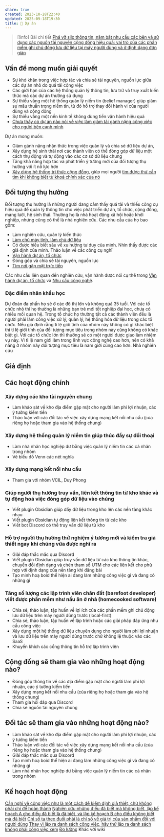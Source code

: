 ```yaml
---
share: true
created: 2023-10-28T22:40
updated: 2025-09-18T19:30
title: 📐 Dự án
---
```


> [!info] Bài chi tiết
>[Phá vỡ silo thông tin, nắm bắt nhu cầu các bên và sử dụng các nguồn tài nguyên cộng đồng hiệu quả: vai trò của các phần mềm ghi chú động lưu dữ liệu tại máy người dùng và ở định dạng đơn giản](./M%C3%B4%20t%E1%BA%A3%20d%E1%BB%B1%20%C3%A1n.md)

## Vấn đề mong muốn giải quyết
- Sự khó khăn trong việc hợp tác và chia sẻ tài nguyên, nguồn lực giữa các dự án nhỏ do quá tải công việc
- Các giới hạn của các hệ thống quản lý thông tin, lưu trữ và truy xuất kiến thức mà các dự án thường sử dụng
- Sự thiếu vắng một hệ thống quản lý niềm tin (belief manager) giúp giảm sự mâu thuẫn trong niềm tin, từ đó hỗ trợ thay đổi hành vi của người dùng và cộng đồng
- Sự thiếu vắng một nền kinh tế không dùng tiền vận hành hiệu quả
- [Chưa thấy có dự án nào nói về việc làm giảm tải gánh nặng công việc cho người bên cạnh mình](../%E2%9A%A1Hi%E1%BB%83u%20bi%E1%BA%BFt%20s%C3%A2u/C%E1%BB%99ng%20%C4%91%E1%BB%93ng,%20h%E1%BB%87%20sinh%20th%C3%A1i,%20h%E1%BB%87%20ph%E1%BB%A9c%20h%E1%BB%A3p/H%E1%BB%87%20sinh%20th%C3%A1i/T%E1%BB%95%20ch%E1%BB%A9c%20x%C3%A3%20h%E1%BB%99i/Ch%C6%B0a%20th%E1%BA%A5y%20c%C3%B3%20d%E1%BB%B1%20%C3%A1n%20n%C3%A0o%20n%C3%B3i%20v%E1%BB%81%20vi%E1%BB%87c%20l%C3%A0m%20gi%E1%BA%A3m%20t%E1%BA%A3i%20g%C3%A1nh%20n%E1%BA%B7ng%20c%C3%B4ng%20vi%E1%BB%87c%20cho%20ng%C6%B0%E1%BB%9Di%20b%C3%AAn%20c%E1%BA%A1nh%20m%C3%ACnh.md)

Dự án mong muốn:
- Giảm gánh nặng nhận thức trong việc quản lý và chia sẻ dữ liệu dự án, 
- Xây dựng hệ sinh thái nơi các thành viên có thể đóng góp dữ liệu một cách thụ động và tự động vào các cơ sở dữ liệu chung
- Tăng khả năng hợp tác và phát triển ý tưởng mới của đối tượng thụ hưởng với ít nỗ lực hơn
- [Xây dựng hệ thống tri thức cộng đồng](../%F0%9F%93%9CT%C3%A0i%20nguy%C3%AAn/Nhu%20c%E1%BA%A7u%20c%C3%B4ng%20ngh%E1%BB%87/H%E1%BB%87%20th%E1%BB%91ng%20th%C3%B4ng%20tin/X%C3%A2y%20d%E1%BB%B1ng%20h%E1%BB%87%20th%E1%BB%91ng%20tri%20th%E1%BB%A9c%20c%E1%BB%99ng%20%C4%91%E1%BB%93ng.md), giúp mọi người [tìm được thứ cần tìm khi không biết từ khoá chính xác của nó](../%F0%9F%93%9CT%C3%A0i%20nguy%C3%AAn/L%C3%A0m%20sao%20%C4%91%E1%BB%83%20t%C3%ACm%20%C4%91%C6%B0%E1%BB%A3c%20th%E1%BB%A9%20c%E1%BA%A7n%20t%C3%ACm%20khi%20kh%C3%B4ng%20bi%E1%BA%BFt%20t%E1%BB%AB%20kho%C3%A1%20ch%C3%ADnh%20x%C3%A1c%20c%E1%BB%A7a%20n%C3%B3.md)

## Đối tượng thụ hưởng 
Đối tượng thụ hưởng là những người đang cảm thấy quá tải và thiếu công cụ hiệu quả để quản lý thông tin cho việc phát triển dự án, tổ chức, cộng đồng, mạng lưới, hệ sinh thái. Thường họ là nhà hoạt động xã hội hoặc khởi nghiệp, nhưng cũng có thể là nhà nghiên cứu. Các nhu cầu của họ bao gồm:

- Làm nghiên cứu, quản lý kiến thức
- [Làm chủ máy tính, làm chủ dữ liệu](./C%C3%A1c%20bu%E1%BB%95i%20hu%E1%BA%A5n%20luy%E1%BB%87n%20l%E1%BA%ADp%20tr%C3%ACnh/4%20Th%C3%A0nh%20ph%E1%BA%A9m/K%E1%BA%BF%20ho%E1%BA%A1ch/index.md)
- Có được hiểu biết sâu về xu hướng tư duy của mình. Nhìn thấy được các giả định của mình. Thảo luận về các công cụ nghĩ
- [Vận hành dự án, tổ chức](../%F0%9F%93%9CT%C3%A0i%20nguy%C3%AAn/Nhu%20c%E1%BA%A7u%20c%C3%B4ng%20vi%E1%BB%87c/index.md)
- Đóng góp và chia sẻ tài nguyên, nguồn lực
- [Tìm nơi gặp mặt trực tiếp](../%F0%9F%93%9CT%C3%A0i%20nguy%C3%AAn/Gi%E1%BA%A3i%20ph%C3%A1p%20k%E1%BB%B9%20thu%E1%BA%ADt/H%E1%BA%ADu%20c%E1%BA%A7n/N%C6%A1i%20g%E1%BA%B7p%20m%E1%BA%B7t%20tr%E1%BB%B1c%20ti%E1%BA%BFp/index.md)

Các nhu cầu liên quan đến nghiên cứu, vận hành được nói cụ thể trong [Vận hành dự án, tổ chức](../%F0%9F%93%9CT%C3%A0i%20nguy%C3%AAn/Nhu%20c%E1%BA%A7u%20c%C3%B4ng%20vi%E1%BB%87c/index.md) và [Nhu cầu công nghệ](../%F0%9F%93%9CT%C3%A0i%20nguy%C3%AAn/Nhu%20c%E1%BA%A7u%20c%C3%B4ng%20ngh%E1%BB%87/index.md).

### Đặc điểm nhân khẩu học
Dự đoán đa phần họ sẽ ở các đô thị lớn và không quá 35 tuổi. Với các tổ chức nhỏ thì họ thường là những bạn trẻ mới tốt nghiệp đại học, chưa có nhiều mối quan hệ. Trong tổ chức họ thường tất cả các thành viên đều là người phải làm công việc xử lý, quản lý, hệ thống hóa dữ liệu trong các tổ chức. Nếu giả định rằng tỉ lệ giới tính của nhóm này không có gì khác biệt thì tỉ lệ giới tính của đối tượng mục tiêu trong nhóm này cũng không có khác biệt gì. Với các tổ chức lớn thì thường sẽ có một người được giao làm nhiệm vụ này. Vì tỉ lệ nam giới làm trong lĩnh vực công nghệ cao hơn, nên có khả năng ở nhóm này đối tượng mục tiêu là nam giới cũng cao hơn. 
Nhà nghiên cứu 

## Giả định
## Các hoạt động chính
### Xây dựng các kho tài nguyên chung
- Làm khảo sát về kho địa điểm gặp mặt cho người làm phi lợi nhuận, các ý tưởng kiếm tiền
- Thảo luận với các đối tác về việc xây dựng mạng kết nối nhu cầu (của riêng họ hoặc tham gia vào hệ thống chung)

### Xây dựng hệ thống quản lý niềm tin giúp thúc đẩy sự đối thoại
- Làm nhà nhân học nghiệp dư bằng việc quản lý niềm tin các cá nhân trong nhóm
- Vẽ biểu đồ Venn các nét nghĩa

### Xây dựng mạng kết nối nhu cầu
- Tham gia với nhóm VCIL, Duy Phong

### Giúp người thụ hưởng truy vấn, liên kết thông tin từ kho khác và tự động hoá việc đóng góp dữ liệu vào chúng 
- Viết plugin Obsidian giúp đẩy dữ liệu trong kho lên các nền tảng khác nhau
- Viết plugin Obsidian tự động liên kết thông tin từ các kho
- Viết bot Discord có thể truy vấn dữ liệu từ kho

### Hỗ trợ người thụ hưởng thử nghiệm ý tưởng mới và kiểm tra giả thiết ngay khi chúng vừa được nghĩ ra
- Giải đáp thắc mắc qua Discord 
- Viết plugin Obsidian giúp truy vấn dữ liệu từ các kho thông tin khác, chuyển đổi định dạng và chèn tham số UTM cho các liên kết cho phù hợp với định dạng của nền tảng khi đăng bài
- Tạo minh hoạ boid thể hiện ai đang làm những công việc gì và đang có những gì

### Tăng số lượng các lập trình viên chân đất (barefoot developer) viết được phần mềm như nấu ăn ở nhà (homecooked software) 
- Chia sẻ, thảo luận, tập huấn về lợi ích của các phần mềm ghi chú động lưu dữ liệu trên máy người dùng trước (local-first) 
- Chia sẻ, thảo luận, tập huấn về lập trình hoặc các giải pháp đáp ứng nhu cầu công việc
- Xây dựng một hệ thống dữ liệu chuyên dụng cho người làm phi lợi nhuận và lưu dữ liệu trên máy người dùng trước chứ không lệ thuộc vào các SaaS
- Khuyến khích các cổng thông tin hỗ trợ lập trình viên 

## Cộng đồng sẽ tham gia vào những hoạt động nào?
- Đóng góp thông tin về các địa điểm gặp mặt cho người làm phi lợi nhuận, các ý tưởng kiếm tiền
- Xây dựng mạng kết nối nhu cầu (của riêng họ hoặc tham gia vào hệ thống chung)
- Tham gia hỏi đáp qua Discord 
- Chia sẻ nguồn tài nguyên chung

## Đối tác sẽ tham gia vào những hoạt động nào?
- Làm khảo sát về kho địa điểm gặp mặt cho người làm phi lợi nhuận, các ý tưởng kiếm tiền
- Thảo luận với các đối tác về việc xây dựng mạng kết nối nhu cầu (của riêng họ hoặc tham gia vào hệ thống chung)
- Giải đáp thắc mắc qua Discord 
- Tạo minh hoạ boid thể hiện ai đang làm những công việc gì và đang có những gì
- Làm nhà nhân học nghiệp dư bằng việc quản lý niềm tin các cá nhân trong nhóm

## Kế hoạch hoạt động 
[Cần nghĩ về công việc như là một cách để kiểm định giả thiết, chứ không phải chỉ để hoàn thành](../%E2%9A%A1Hi%E1%BB%83u%20bi%E1%BA%BFt%20s%C3%A2u/Qu%E1%BA%A3n%20l%C3%BD%20d%E1%BB%B1%20%C3%A1n,%20ph%C3%A1t%20tri%E1%BB%83n%20s%E1%BA%A3n%20ph%E1%BA%A9m,%20x%C3%A2y%20d%E1%BB%B1ng%20t%E1%BB%95%20ch%E1%BB%A9c/C%C3%B4ng%20vi%E1%BB%87c/C%E1%BA%A7n%20ngh%C4%A9%20v%E1%BB%81%20c%C3%B4ng%20vi%E1%BB%87c%20nh%C6%B0%20l%C3%A0%20m%E1%BB%99t%20c%C3%A1ch%20%C4%91%E1%BB%83%20ki%E1%BB%83m%20%C4%91%E1%BB%8Bnh%20gi%E1%BA%A3%20thi%E1%BA%BFt,%20ch%E1%BB%A9%20kh%C3%B4ng%20ph%E1%BA%A3i%20ch%E1%BB%89%20%C4%91%E1%BB%83%20ho%C3%A0n%20th%C3%A0nh.md)
[Nghiên cứu những điều đã biết mà không biết, lập kế hoạch A cho điều đã biết là đã biết, và lập kế hoạch B cho điều không biết mà đã biết](../%E2%9A%A1Hi%E1%BB%83u%20bi%E1%BA%BFt%20s%C3%A2u/Qu%E1%BA%A3n%20l%C3%BD%20d%E1%BB%B1%20%C3%A1n,%20ph%C3%A1t%20tri%E1%BB%83n%20s%E1%BA%A3n%20ph%E1%BA%A9m,%20x%C3%A2y%20d%E1%BB%B1ng%20t%E1%BB%95%20ch%E1%BB%A9c/C%C3%B4ng%20vi%E1%BB%87c/Nghi%C3%AAn%20c%E1%BB%A9u%20nh%E1%BB%AFng%20%C4%91i%E1%BB%81u%20%C4%91%C3%A3%20bi%E1%BA%BFt%20m%C3%A0%20kh%C3%B4ng%20bi%E1%BA%BFt,%20l%E1%BA%ADp%20k%E1%BA%BF%20ho%E1%BA%A1ch%20A%20cho%20%C4%91i%E1%BB%81u%20%C4%91%C3%A3%20bi%E1%BA%BFt%20l%C3%A0%20%C4%91%C3%A3%20bi%E1%BA%BFt,%20v%C3%A0%20l%E1%BA%ADp%20k%E1%BA%BF%20ho%E1%BA%A1ch%20B%20cho%20%C4%91i%E1%BB%81u%20kh%C3%B4ng%20bi%E1%BA%BFt%20m%C3%A0%20%C4%91%C3%A3%20bi%E1%BA%BFt.md)
[Chỉ số ta theo đuổi phải là chỉ số về giá trị của sản phẩm đối với người dùng](../%E2%9A%A1Hi%E1%BB%83u%20bi%E1%BA%BFt%20s%C3%A2u/Qu%E1%BA%A3n%20l%C3%BD%20d%E1%BB%B1%20%C3%A1n,%20ph%C3%A1t%20tri%E1%BB%83n%20s%E1%BA%A3n%20ph%E1%BA%A9m,%20x%C3%A2y%20d%E1%BB%B1ng%20t%E1%BB%95%20ch%E1%BB%A9c/Ph%C3%A1t%20tri%E1%BB%83n%20s%E1%BA%A3n%20ph%E1%BA%A9m/Ch%E1%BB%89%20s%E1%BB%91/Ch%E1%BB%89%20s%E1%BB%91%20ta%20theo%20%C4%91u%E1%BB%95i%20ph%E1%BA%A3i%20l%C3%A0%20ch%E1%BB%89%20s%E1%BB%91%20v%E1%BB%81%20gi%C3%A1%20tr%E1%BB%8B%20c%E1%BB%A7a%20s%E1%BA%A3n%20ph%E1%BA%A9m%20%C4%91%E1%BB%91i%20v%E1%BB%9Bi%20ng%C6%B0%E1%BB%9Di%20d%C3%B9ng.md)
[Thay vì lập ra danh sách công việc, hãy thử lập ra danh sách không phải công việc xem](../%E2%9A%A1Hi%E1%BB%83u%20bi%E1%BA%BFt%20s%C3%A2u/Qu%E1%BA%A3n%20l%C3%BD%20d%E1%BB%B1%20%C3%A1n,%20ph%C3%A1t%20tri%E1%BB%83n%20s%E1%BA%A3n%20ph%E1%BA%A9m,%20x%C3%A2y%20d%E1%BB%B1ng%20t%E1%BB%95%20ch%E1%BB%A9c/C%C3%B4ng%20vi%E1%BB%87c/S%E1%BA%AFp%20x%E1%BA%BFp%20%C4%91%E1%BB%99%20%C6%B0u%20ti%C3%AAn/Thay%20v%C3%AC%20l%E1%BA%ADp%20ra%20danh%20s%C3%A1ch%20c%C3%B4ng%20vi%E1%BB%87c,%20h%C3%A3y%20th%E1%BB%AD%20l%E1%BA%ADp%20ra%20danh%20s%C3%A1ch%20kh%C3%B4ng%20ph%E1%BA%A3i%20c%C3%B4ng%20vi%E1%BB%87c%20xem.md)
[Đo lường](./%C4%90o%20l%C6%B0%E1%BB%9Dng.md)
Khác với wiki 